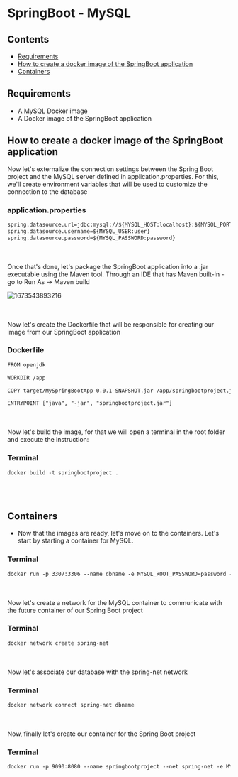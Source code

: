 <h1>SpringBoot - MySQL</h1>

## Contents

* [Requirements](#requirements)
* [How to create a docker image of the SpringBoot application](#image)
* [Containers](#containers)

## <a name="requirements"></a>Requirements

- A MySQL Docker image
- A Docker image of the SpringBoot application

## <a name="image"></a>How to create a docker image of the SpringBoot application

Now let's externalize the connection settings between the Spring Boot project and the MySQL server defined in application.properties. For this, we'll create environment variables that will be used to customize the connection to the database

### application.properties
```xml
spring.datasource.url=jdbc:mysql://${MYSQL_HOST:localhost}:${MYSQL_PORT:3306}/dbname?createDatabaseIfNotExist=true
spring.datasource.username=${MYSQL_USER:user}
spring.datasource.password=${MYSQL_PASSWORD:password}
```
<br></br>
Once that's done, let's package the SpringBoot application into a .jar executable using the Maven tool. Through an IDE that has Maven built-in - go to Run As -> Maven build

![1673543893216](https://user-images.githubusercontent.com/41877566/236881119-0d6921d0-a210-46e0-93ad-5b10b730652d.png)

<br></br>
Now let's create the Dockerfile that will be responsible for creating our image from our SpringBoot application

### Dockerfile
```xml
FROM openjdk

WORKDIR /app

COPY target/MySpringBootApp-0.0.1-SNAPSHOT.jar /app/springbootproject.jar

ENTRYPOINT ["java", "-jar", "springbootproject.jar"]
```
<br></br>
Now let's build the image, for that we will open a terminal in the root folder and execute the instruction:

### Terminal
```xml
docker build -t springbootproject .
```
<br></br>
## <a name="containers"></a>Containers

- Now that the images are ready, let's move on to the containers. Let's start by starting a container for MySQL.

### Terminal
```xml
docker run -p 3307:3306 --name dbname -e MYSQL_ROOT_PASSWORD=password -d mysql
```
<br></br>
Now let's create a network for the MySQL container to communicate with the future container of our Spring Boot project

### Terminal
```xml
docker network create spring-net
```
<br></br>
Now let's associate our database with the spring-net network

### Terminal
```xml
docker network connect spring-net dbname
```
<br></br>
Now, finally let's create our container for the Spring Boot project

### Terminal
```xml
docker run -p 9090:8080 --name springbootproject --net spring-net -e MYSQL_HOST=dbname -e MYSQL_USER=root -e MYSQL_PASSWORD=password -e MYSQL_PORT=3306 -d springbootproject
```
